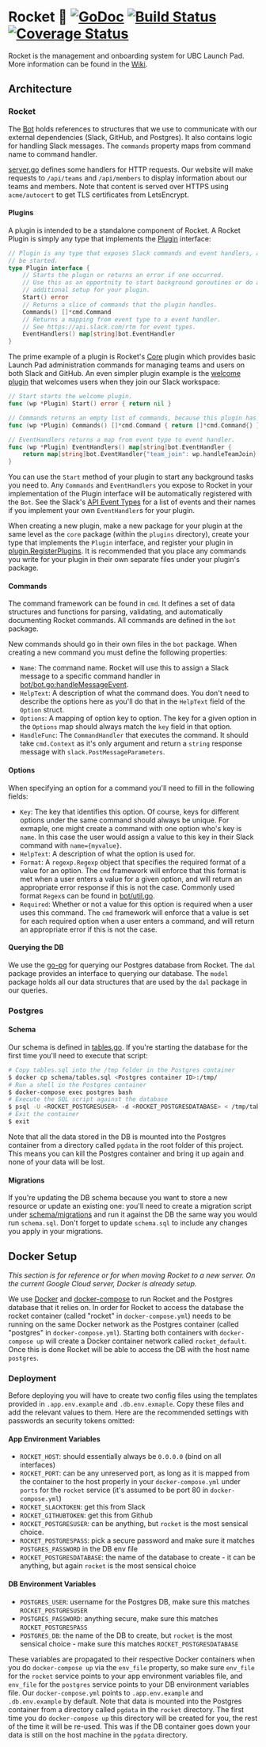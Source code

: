 # Rocket 🚀 [![GoDoc](https://godoc.org/github.com/ubclaunchpad/rocket?status.svg)](https://godoc.org/github.com/ubclaunchpad/rocket) [![Build Status](https://travis-ci.org/ubclaunchpad/rocket.svg?branch=master)](https://travis-ci.org/ubclaunchpad/rocket) [![Coverage Status](https://coveralls.io/repos/github/ubclaunchpad/rocket/badge.svg?branch=master)](https://coveralls.io/github/ubclaunchpad/rocket?branch=master)

Rocket is the management and onboarding system for UBC Launch Pad. More information can be found in the [Wiki](https://github.com/ubclaunchpad/rocket/wiki).

## Architecture

### Rocket

The [Bot](bot/bot.go) holds references to structures that we use to communicate with our external dependencies (Slack, GitHub, and Postgres). It also contains logic for handling Slack messages. The `commands` property maps from command name to command handler.

[server.go](server/server.go) defines some handlers for HTTP requests. Our website will make requests to `/api/teams` and `/api/members` to display information about our teams and members. Note that content is served over HTTPS using `acme/autocert` to get TLS certificates from LetsEncrypt.

#### Plugins

A plugin is intended to be a standalone component of Rocket. A Rocket Plugin is simply any type that implements the [Plugin](plugin/plugin.go) interface:

```go
// Plugin is any type that exposes Slack commands and event handlers, and can
// be started.
type Plugin interface {
	// Starts the plugin or returns an error if one occurred.
	// Use this as an opportnity to start background goroutines or do any other
	// additional setup for your plugin.
	Start() error
	// Returns a slice of commands that the plugin handles.
	Commands() []*cmd.Command
	// Returns a mapping from event type to a event handler.
	// See https://api.slack.com/rtm for event types.
	EventHandlers() map[string]bot.EventHandler
}
```

The prime example of a plugin is Rocket's [Core](plugins/core/core.go) plugin which provides basic Launch Pad administration commands for managing teams and users on both Slack and GitHub. An even simpler plugin example is the [welcome plugin](plugins/welcome/welcome.go) that welcomes users when they join our Slack workspace:

```go
// Start starts the welcome plugin.
func (wp *Plugin) Start() error { return nil }

// Commands returns an empty list of commands, because this plugin has no commands.
func (wp *Plugin) Commands() []*cmd.Command { return []*cmd.Command{} }

// EventHandlers returns a map from event type to event handler.
func (wp *Plugin) EventHandlers() map[string]bot.EventHandler {
	return map[string]bot.EventHandler{"team_join": wp.handleTeamJoin}
}
```

You can use the `Start` method of your plugin to start any background tasks you need to. Any `Commands` and `EventHandlers` you expose to Rocket in your implementation of the Plugin interface will be automatically registered with the `Bot`. See the Slack's [API Event Types](https://api.slack.com/events) for a list of events and their names if you implement your own `EventHandler`s for your plugin.

When creating a new plugin, make a new package for your plugin at the same level as the `core` package (within the `plugins` directory), create your type that implements the `Plugin` interface, and register your plugin in [plugin.RegisterPlugins](plugin/plugin.go). It is recommended that you place any commands you write for your plugin in their own separate files under your plugin's package.

#### Commands

The command framework can be found in `cmd`. It defines a set of data structures and functions for parsing, validating, and automatically documenting Rocket commands. All commands are defined in the `bot` package.

New commands should go in their own files in the `bot` package. When creating a new command you must define the following properties:

* `Name`: The command name. Rocket will use this to assign a Slack message to a specific command handler in [bot/bot.go:handleMessageEvent](bot/bot.go).
* `HelpText`: A description of what the command does. You don't need to describe the options here as you'll do that in the `HelpText` field of the `Option` struct.
* `Options`: A mapping of option key to option. The key for a given option in the `Options` map should always match the `key` field in that option.
* `HandleFunc`: The `CommandHandler` that executes the command. It should take `cmd.Context` as it's only argument and return a `string` response message with `slack.PostMessageParameters`.

#### Options

When specifying an option for a command you'll need to fill in the following fields:

* `Key`: The key that identifies this option. Of course, keys for different options under the same command should always be unique. For exmaple, one might create a command with one option who's key is `name`. In this case the user would assign a value to this key in their Slack command with `name={myvalue}`.
* `HelpText`: A description of what the option is used for.
* `Format`: A `regexp.Regexp` object that specifies the required format of a value for an option. The `cmd` framework will enforce that this format is met when a user enters a value for a given option, and will return an appropriate error response if this is not the case. Commonly used format `Regex`s can be found in [bot/util.go](bot/util.go).
* `Required`: Whether or not a value for this option is required when a user uses this command. The `cmd` framework will enforce that a value is set for each required option when a user enters a command, and will return an appropriate error if this is not the case.

#### Querying the DB

We use the [go-pg](https://github.com/go-pg/pg) for querying our Postgres database from Rocket. The `dal` package provides an interface to querying our database. The `model` package holds all our data structures that are used by the `dal` package in our queries.

### Postgres

#### Schema

Our schema is defined in [tables.go](schema/tables.sql). If you're starting the database for the first time you'll need to execute that script:

```bash
# Copy tables.sql into the /tmp folder in the Postgres container
$ docker cp schema/tables.sql <Postgres container ID>:/tmp/
# Run a shell in the Postgres container
$ docker-compose exec postgres bash
# Execute the SQL script against the database
$ psql -U <ROCKET_POSTGRESUSER> -d <ROCKET_POSTGRESDATABASE> < /tmp/tables.sql
# Exit the container
$ exit
```

 Note that all the data stored in the DB is mounted into the Postgres container from a directory called `pgdata` in the root folder of this project. This means you can kill the Postgres container and bring it up again and none of your data will be lost.

#### Migrations

If you're updating the DB schema because you want to store a new resource or update an existing one:
 you'll need to create a migration script under [schema/migrations](schema/migrations) and run it against the DB the same way you would run `schema.sql`. Don't forget to update `schema.sql` to include any changes you apply in your migrations.

## Docker Setup

_This section is for reference or for when moving Rocket to a new server. On the current Google Cloud server, Docker is already setup._

We use [Docker](https://docs.docker.com/install/) and [docker-compose](https://docs.docker.com/compose/install/) to run Rocket and the Postgres database that it relies on. In order for Rocket to access the database the rocket container (called "rocket" in `docker-compose.yml`) needs to be running on the same Docker network as the Postgres container (called "postgres" in `docker-compose.yml`). Starting both containers with `docker-compose up` will create a Docker container network called `rocket_default`. Once this is done Rocket will be able to access the DB with the host name `postgres`.

### Deployment

Before deploying you will have to create two config files using the templates provided in `.app.env.example` and `.db.env.exmaple`. Copy these files and add the relevant values to them. Here are the recommended settings with passwords an security tokens omitted:

#### App Environment Variables

* `ROCKET_HOST`: should essentially always be `0.0.0.0` (bind on all interfaces)
* `ROCKET_PORT`: can be any unreserved port, as long as it is mapped from the container to the host properly in your `docker-compose.yml` under `ports` for the `rocket` service (it's assumed to be port 80 in `docker-compose.yml`)
* `ROCKET_SLACKTOKEN`: get this from Slack
* `ROCKET_GITHUBTOKEN`: get this from Github
* `ROCKET_POSTGRESUSER`: can be anything, but `rocket` is the most sensical choice.
* `ROCKET_POSTGRESPASS`: pick a secure password and make sure it matches `POSTGRES_PASSWORD` in the DB env file
* `ROCKET_POSTGRESDATABASE`: the name of the database to create - it can be anything, but again `rocket` is the most sensical choice

#### DB Environment Variables

* `POSTGRES_USER`: username for the Postgres DB, make sure this matches `ROCKET_POSTGRESUSER`
* `POSTGRES_PASSWORD`: anything secure, make sure this matches `ROCKET_POSTGRESPASS`
* `POSTGRES_DB`: the name of the DB to create, but `rocket` is the most sensical choice - make sure this matches `ROCKET_POSTGRESDATABASE`

These variables are propagated to their respective Docker containers when you do `docker-compose up` via the `env_file` property, so make sure `env_file` for the `rocket` service points to your app environment variables file, and `env_file` for the `postgres` service points to your DB environment variables file. Our `docker-compose.yml` points to `.app.env.example` and `.db.env.example` by default. Note that data is mounted into the Postgres container from a directory called `pgdata` in the `rocket` directory. The first time you do `docker-compose up` this directory will be created for you, the rest of the time it will be re-used. This was if the DB container goes down your data is still on the host machine in the `pgdata` directory.
